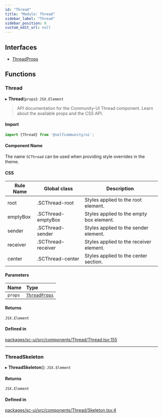 ```yaml
---
id: "Thread"
title: "Module: Thread"
sidebar_label: "Thread"
sidebar_position: 0
custom_edit_url: null
---
```


## Interfaces

- [ThreadProps](../interfaces/Thread.ThreadProps.md)

## Functions

### Thread

▸ **Thread**(`props`): `JSX.Element`

> API documentation for the Community-UI Thread component. Learn about the available props and the CSS API.

#### Import

```jsx
import {Thread} from '@selfcommunity/ui';
```

#### Component Name

The name `SCThread` can be used when providing style overrides in the theme.

#### CSS

|Rule Name|Global class|Description|
|---|---|---|
|root|.SCThread-root|Styles applied to the root element.|
|emptyBox|.SCThread-emptyBox|Styles applied to the empty box element.|
|sender|.SCThread-sender|Styles applied to the sender element.|
|receiver|.SCThread-receiver|Styles applied to the receiver element.|
|center|.SCThread-center|Styles applied to the center section.|

#### Parameters

| Name | Type |
| :------ | :------ |
| `props` | [`ThreadProps`](../interfaces/Thread.ThreadProps.md) |

#### Returns

`JSX.Element`

#### Defined in

[packages/sc-ui/src/components/Thread/Thread.tsx:155](https://github.com/selfcommunity/community-ui/blob/1eb776a/packages/sc-ui/src/components/Thread/Thread.tsx#L155)

___

### ThreadSkeleton

▸ **ThreadSkeleton**(): `JSX.Element`

#### Returns

`JSX.Element`

#### Defined in

[packages/sc-ui/src/components/Thread/Skeleton.tsx:4](https://github.com/selfcommunity/community-ui/blob/1eb776a/packages/sc-ui/src/components/Thread/Skeleton.tsx#L4)
